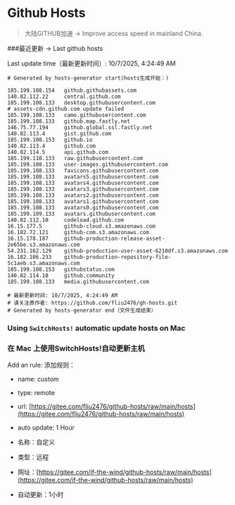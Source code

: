 # Github Hosts

>大陆GITHUB加速 -> Improve access speed in mainland China. 

###最近更新  -> Last github hosts

Last update time（最新更新时间）: 10/7/2025, 4:24:49 AM

```base
# Generated by hosts-generator start(hosts生成开始：) 

185.199.108.154   github.githubassets.com
140.82.112.22     central.github.com
185.199.108.133   desktop.githubusercontent.com
# assets-cdn.github.com update failed
185.199.108.133   camo.githubusercontent.com
185.199.108.133   github.map.fastly.net
146.75.77.194     github.global.ssl.fastly.net
140.82.113.4      gist.github.com
185.199.108.153   github.io
140.82.113.4      github.com
140.82.114.5      api.github.com
185.199.110.133   raw.githubusercontent.com
185.199.108.133   user-images.githubusercontent.com
185.199.108.133   favicons.githubusercontent.com
185.199.108.133   avatars5.githubusercontent.com
185.199.108.133   avatars4.githubusercontent.com
185.199.108.133   avatars3.githubusercontent.com
185.199.108.133   avatars2.githubusercontent.com
185.199.108.133   avatars1.githubusercontent.com
185.199.108.133   avatars0.githubusercontent.com
185.199.109.133   avatars.githubusercontent.com
140.82.112.10     codeload.github.com
16.15.177.5       github-cloud.s3.amazonaws.com
16.182.72.121     github-com.s3.amazonaws.com
16.15.178.187     github-production-release-asset-2e65be.s3.amazonaws.com
54.231.162.129    github-production-user-asset-6210df.s3.amazonaws.com
16.182.106.233    github-production-repository-file-5c1aeb.s3.amazonaws.com
185.199.108.153   githubstatus.com
140.82.114.18     github.community
185.199.108.133   media.githubusercontent.com

# 最新更新时间: 10/7/2025, 4:24:49 AM
# 请关注原作者: https://github.com/fliu2476/gh-hosts.git
# Generated by hosts-generator end（文件生成结束）
```

### Using `SwitchHosts!` automatic update hosts on Mac
### **在 Mac 上使用SwitchHosts!自动更新主机**
Add an rule:
添加规则：
- name: custom
- type: remote
- url: [https://gitee.com/fliu2476/github-hosts/raw/main/hosts](https://gitee.com/fliu2476/github-hosts/raw/main/hosts)
- auto update: 1 Hour

- 名称：自定义
- 类型：远程
- 网址：[https://gitee.com/if-the-wind/github-hosts/raw/main/hosts](https://gitee.com/if-the-wind/github-hosts/raw/main/hosts)
- 自动更新：1小时

